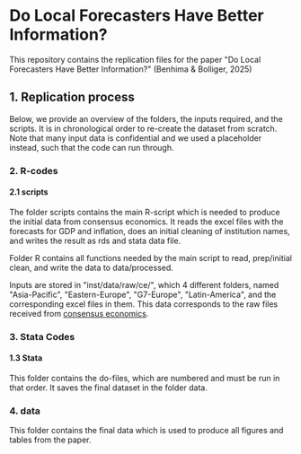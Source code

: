 #  Do Local Forecasters Have Better Information?
This repository contains the replication files for the paper "Do Local Forecasters Have Better Information?" (Benhima & Bolliger, 2025)

## 1. Replication process
Below, we provide an overview of the folders, the inputs required, and the scripts. It is in chronological order to re-create the dataset from scratch. Note that many input data is confidential and we used a placeholder instead, such that the code can run through.

### 2. R-codes

#### 2.1 scripts

The folder scripts contains the main R-script which is needed to produce the initial data from consensus economics. It reads the excel files with the forecasts for GDP and inflation, does an initial cleaning of institution names, and writes the result as rds and stata data file.

Folder R contains all functions needed by the main script to read, prep/initial clean, and write the data to data/processed.

Inputs are stored in "inst/data/raw/ce/", which 4 different folders, named "Asia-Pacific", "Eastern-Europe", "G7-Europe", "Latin-America", and the corresponding excel files in them. This data corresponds to the raw files received from [consensus economics](https://www.consensuseconomics.com/).


### 3. Stata Codes

#### 1.3 Stata
This folder contains the do-files, which are numbered and must be run in that order. It saves the final dataset in the folder data.


### 4. data

This folder contains the final data which is used to produce all figures and tables from the paper.

